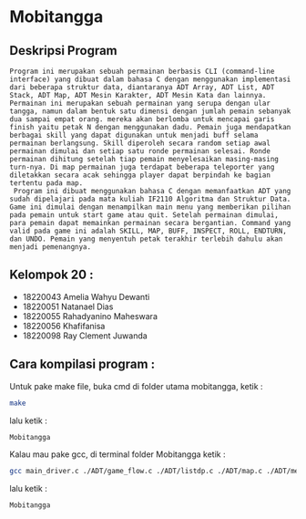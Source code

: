 # **Mobitangga**

## Deskripsi Program

	Program ini merupakan sebuah permainan berbasis CLI (command-line interface) yang dibuat dalam bahasa C dengan menggunakan implementasi dari beberapa struktur data, diantaranya ADT Array, ADT List, ADT Stack, ADT Map, ADT Mesin Karakter, ADT Mesin Kata dan lainnya. 
	Permainan ini merupakan sebuah permainan yang serupa dengan ular tangga, namun dalam bentuk satu dimensi dengan jumlah pemain sebanyak dua sampai empat orang. mereka akan berlomba untuk mencapai garis finish yaitu petak N dengan menggunakan dadu. Pemain juga mendapatkan berbagai skill yang dapat digunakan untuk menjadi buff selama permainan berlangsung. Skill diperoleh secara random setiap awal permainan dimulai dan setiap satu ronde permainan selesai. Ronde permainan dihitung setelah tiap pemain menyelesaikan masing-masing turn-nya. Di map permainan juga terdapat beberapa teleporter yang diletakkan secara acak sehingga player dapat berpindah ke bagian tertentu pada map.
	 Program ini dibuat menggunakan bahasa C dengan memanfaatkan ADT yang sudah dipelajari pada mata kuliah IF2110 Algoritma dan Struktur Data. Game ini dimulai dengan menampilkan main menu yang memberikan pilihan pada pemain untuk start game atau quit. Setelah permainan dimulai, para pemain dapat memainkan permainan secara bergantian. Command yang valid pada game ini adalah SKILL, MAP, BUFF, INSPECT, ROLL, ENDTURN, dan UNDO. Pemain yang menyentuh petak terakhir terlebih dahulu akan menjadi pemenangnya.

## Kelompok 20 :
- 18220043 Amelia Wahyu Dewanti
- 18220051 Natanael Dias
- 18220055 Rahadyanino Maheswara
- 18220056 Khafifanisa
- 18220098 Ray Clement Juwanda

## Cara kompilasi program :
Untuk pake make file, buka cmd di folder utama mobitangga, ketik :
```sh
make
```
lalu ketik :
```sh
Mobitangga
```

Kalau mau pake gcc, di terminal folder Mobitangga ketik :
```sh
gcc main_driver.c ./ADT/game_flow.c ./ADT/listdp.c ./ADT/map.c ./ADT/mesinkar.c ./ADT/mesinkata.c ./ADT/player.c ./ADT/stack.c ./Fungsi/pre.c ./Fungsi/post.c ./Fungsi/roll.c boolean.h -o Mobitangga
```
lalu ketik :
```sh
Mobitangga
```
